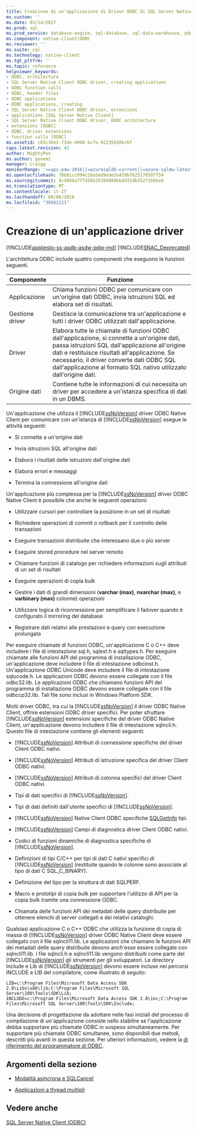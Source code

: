 ```yaml
---
title: Creazione di un'applicazione di Driver ODBC di SQL Server Native Client | Documenti di Microsoft
ms.custom: ''
ms.date: 03/14/2017
ms.prod: sql
ms.prod_service: database-engine, sql-database, sql-data-warehouse, pdw
ms.component: native-client|ODBC
ms.reviewer: ''
ms.suite: sql
ms.technology: native-client
ms.tgt_pltfrm: ''
ms.topic: reference
helpviewer_keywords:
- ODBC, architecture
- SQL Server Native Client ODBC driver, creating applications
- ODBC function calls
- ODBC, header files
- ODBC applications
- ODBC applications, creating
- SQL Server Native Client ODBC driver, extensions
- applications [SQL Server Native Client]
- SQL Server Native Client ODBC driver, ODBC architecture
- extensions [ODBC]
- ODBC, driver extensions
- function calls [ODBC]
ms.assetid: c83c36e2-734e-4960-bc7e-92235910bc6f
caps.latest.revision: 42
author: MightyPen
ms.author: genemi
manager: craigg
monikerRange: '>=aps-pdw-2016||=azuresqldb-current||=azure-sqldw-latest||>=sql-server-2016||=sqlallproducts-allversions||>=sql-server-linux-2017'
ms.openlocfilehash: 70b81cc994c10a5ed9ede3e439b7625170507754
ms.sourcegitcommit: 4cd008a77f456b35204989bbdd31db352716bbe6
ms.translationtype: MT
ms.contentlocale: it-IT
ms.lasthandoff: 08/06/2018
ms.locfileid: "39561121"
---
```

# <a name="creating-a-driver-application"></a>Creazione di un'applicazione driver
[!INCLUDE[appliesto-ss-asdb-asdw-pdw-md](../../../includes/appliesto-ss-asdb-asdw-pdw-md.md)]
[!INCLUDE[SNAC_Deprecated](../../../includes/snac-deprecated.md)]

  L'architettura ODBC include quattro componenti che eseguono le funzioni seguenti.  
  
|Componente|Funzione|  
|---------------|--------------|  
|Applicazione|Chiama funzioni ODBC per comunicare con un'origine dati ODBC, invia istruzioni SQL ed elabora set di risultati.|  
|Gestione driver|Gestisce la comunicazione tra un'applicazione e tutti i driver ODBC utilizzati dall'applicazione.|  
|Driver|Elabora tutte le chiamate di funzioni ODBC dall'applicazione, si connette a un'origine dati, passa istruzioni SQL dall'applicazione all'origine dati e restituisce risultati all'applicazione. Se necessario, il driver converte dati ODBC SQL dall'applicazione al formato SQL nativo utilizzato dall'origine dati.|  
|Origine dati|Contiene tutte le informazioni di cui necessita un driver per accedere a un'istanza specifica di dati in un DBMS.|  
  
 Un'applicazione che utilizza il [!INCLUDE[ssNoVersion](../../../includes/ssnoversion-md.md)] driver ODBC Native Client per comunicare con un'istanza di [!INCLUDE[ssNoVersion](../../../includes/ssnoversion-md.md)] esegue le attività seguenti:  
  
-   Si connette a un'origine dati  
  
-   Invia istruzioni SQL all'origine dati  
  
-   Elabora i risultati delle istruzioni dall'origine dati  
  
-   Elabora errori e messaggi  
  
-   Termina la connessione all'origine dati  
  
 Un'applicazione più complessa per la [!INCLUDE[ssNoVersion](../../../includes/ssnoversion-md.md)] driver ODBC Native Client è possibile che anche le seguenti operazioni:  
  
-   Utilizzare cursori per controllare la posizione in un set di risultati  
  
-   Richiedere operazioni di commit o rollback per il controllo delle transazioni  
  
-   Eseguire transazioni distribuite che interessano due o più server  
  
-   Eseguire stored procedure nel server remoto  
  
-   Chiamare funzioni di catalogo per richiedere informazioni sugli attributi di un set di risultati  
  
-   Eseguire operazioni di copia bulk  
  
-   Gestire i dati di grandi dimensioni (**varchar (max)**, **nvarchar (max)**, e **varbinary (max)** colonne) operazioni  
  
-   Utilizzare logica di riconnessione per semplificare il failover quando è configurato il mirroring del database  
  
-   Registrare dati relativi alle prestazioni e query con esecuzione prolungata  
  
 Per eseguire chiamate di funzioni ODBC, un'applicazione C o C++ deve includere i file di intestazione sql.h, sqlext.h e sqltypes.h. Per eseguire chiamate alle funzioni API del programma di installazione ODBC, un'applicazione deve includere il file di intestazione odbcinst.h. Un'applicazione ODBC Unicode deve includere il file di intestazione sqlucode.h. Le applicazioni ODBC devono essere collegate con il file odbc32.lib. Le applicazioni ODBC che chiamano funzioni API del programma di installazione ODBC devono essere collegate con il file odbccp32.lib. Tali file sono inclusi in Windows Platform SDK.  
  
 Molti driver ODBC, tra cui la [!INCLUDE[ssNoVersion](../../../includes/ssnoversion-md.md)] il driver ODBC Native Client, offrire estensioni ODBC driver specifici. Per poter sfruttare [!INCLUDE[ssNoVersion](../../../includes/ssnoversion-md.md)] estensioni specifiche del driver ODBC Native Client, un'applicazione devono includere il file di intestazione sqlncli.h. Questo file di intestazione contiene gli elementi seguenti:  
  
-   [!INCLUDE[ssNoVersion](../../../includes/ssnoversion-md.md)] Attributi di connessione specifiche del driver Client ODBC nativi.  
  
-   [!INCLUDE[ssNoVersion](../../../includes/ssnoversion-md.md)] Attributi di istruzione specifica del driver Client ODBC nativi.  
  
-   [!INCLUDE[ssNoVersion](../../../includes/ssnoversion-md.md)] Attributi di colonna specifici del driver Client ODBC nativi.  
  
-   Tipi di dati specifici di [!INCLUDE[ssNoVersion](../../../includes/ssnoversion-md.md)].  
  
-   Tipi di dati definiti dall'utente specifici di [!INCLUDE[ssNoVersion](../../../includes/ssnoversion-md.md)].  
  
-   [!INCLUDE[ssNoVersion](../../../includes/ssnoversion-md.md)] Native Client ODBC specifiche [SQLGetInfo](../../../relational-databases/native-client-odbc-api/sqlgetinfo.md) tipi.  
  
-   [!INCLUDE[ssNoVersion](../../../includes/ssnoversion-md.md)] Campi di diagnostica driver Client ODBC nativi.  
  
-   Codici di funzioni dinamiche di diagnostica specifiche di [!INCLUDE[ssNoVersion](../../../includes/ssnoversion-md.md)].  
  
-   Definizioni di tipi C/C++ per tipi di dati C nativi specifici di [!INCLUDE[ssNoVersion](../../../includes/ssnoversion-md.md)] (restituite quando le colonne sono associate al tipo di dati C SQL_C_BINARY).  
  
-   Definizione del tipo per la struttura di dati SQLPERF.  
  
-   Macro e prototipi di copia bulk per supportare l'utilizzo di API per la copia bulk tramite una connessione ODBC.  
  
-   Chiamata delle funzioni API dei metadati delle query distribuite per ottenere elenchi di server collegati e dei relativi cataloghi.  
  
 Qualsiasi applicazione C o C++ ODBC che utilizza la funzione di copia di massa di [!INCLUDE[ssNoVersion](../../../includes/ssnoversion-md.md)] driver ODBC Native Client deve essere collegato con il file sqlncli11.lib. Le applicazioni che chiamano le funzioni API dei metadati delle query distribuite devono anch'esse essere collegate con sqlncli11.lib. I file sqlncli.h e sqlncli11.lib vengono distribuiti come parte del [!INCLUDE[ssNoVersion](../../../includes/ssnoversion-md.md)] gli strumenti per gli sviluppatori. Le directory Include e Lib di [!INCLUDE[ssNoVersion](../../../includes/ssnoversion-md.md)] devono essere incluse nei percorsi INCLUDE e LIB del compilatore, come illustrato di seguito:  
  
```  
LIB=c:\Program Files\Microsoft Data Access SDK 2.8\Libs\x86\lib;C:\Program Files\Microsoft SQL Server\100\Tools\SDK\Lib;  
INCLUDE=c:\Program Files\Microsoft Data Access SDK 2.8\inc;C:\Program Files\Microsoft SQL Server\100\Tools\SDK\Include;  
```  
  
 Una decisione di progettazione da adottare nelle fasi iniziali del processo di compilazione di un'applicazione consiste nello stabilire se l'applicazione debba supportare più chiamate ODBC in sospeso simultaneamente. Per supportare più chiamate ODBC simultanee, sono disponibili due metodi, descritti più avanti in questa sezione. Per ulteriori informazioni, vedere la [di riferimento del programmatore di ODBC](http://go.microsoft.com/fwlink/?LinkId=45250).  
  
## <a name="in-this-section"></a>Argomenti della sezione  
  
-   [Modalità asincrona e SQLCancel](../../../relational-databases/native-client/odbc/creating-a-driver-application-asynchronous-mode-and-sqlcancel.md)  
  
-   [Applicazioni a thread multipli](../../../relational-databases/native-client/odbc/creating-a-driver-application-multithreaded-applications.md)  
  
## <a name="see-also"></a>Vedere anche  
 [SQL Server Native Client &#40;ODBC&#41;](../../../relational-databases/native-client/odbc/sql-server-native-client-odbc.md)  
  
  
